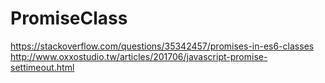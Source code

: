 # PromiseClass
https://stackoverflow.com/questions/35342457/promises-in-es6-classes
http://www.oxxostudio.tw/articles/201706/javascript-promise-settimeout.html
